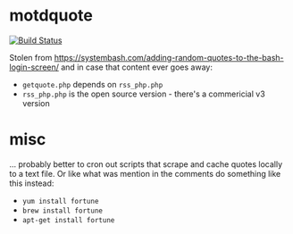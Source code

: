 # motdquote

[![Build Status](https://travis-ci.org/j-c-h-e-n-g/motdquote.png)](https://travis-ci.org/j-c-h-e-n-g/motdquote)

Stolen from https://systembash.com/adding-random-quotes-to-the-bash-login-screen/ and in case that content ever goes away: 

- `getquote.php` depends on `rss_php.php`
- `rss_php.php` is the open source version - there's a commericial v3 version


# misc
... probably better to cron out scripts that scrape and cache quotes locally to a text file. Or like what was mention in the comments do something like this instead:

- `yum install fortune`
- `brew install fortune`
- `apt-get install fortune`
